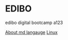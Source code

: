 # EDIBO

edibo digital bootcamp
a123



[About md langauge](https://github.com/adam-p/markdown-here/wiki/Markdown-Cheatsheet)
[Linux](https://rutracker.org/forum/viewtopic.php?t=5903009)

